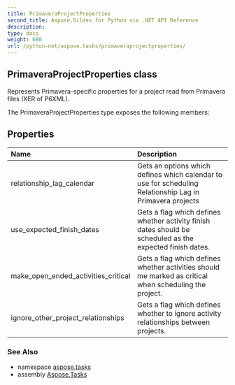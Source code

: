```yaml
---
title: PrimaveraProjectProperties
second_title: Aspose.Sildes for Python via .NET API Reference
description: 
type: docs
weight: 680
url: /python-net/aspose.tasks/primaveraprojectproperties/
---
```


## PrimaveraProjectProperties class

Represents Primavera-specific properties for a project read from Primavera files (XER of P6XML).

The PrimaveraProjectProperties type exposes the following members:
## Properties
| Name | Description |
| :- | :- |
|relationship_lag_calendar|Gets an options which defines which calendar to use for scheduling Relationship Lag in Primavera projects|
|use_expected_finish_dates|Gets a flag which defines whether activity finish dates should be scheduled as the expected finish dates.|
|make_open_ended_activities_critical|Gets a flag which defines whether activities should me marked as critical when scheduling the project.|
|ignore_other_project_relationships|Gets a flag which defines whether to ignore activity relationships between projects.|

### See Also

* namespace [aspose.tasks](/tasks/python-net/aspose.tasks/)
* assembly [Aspose.Tasks](/tasks/python-net/)

